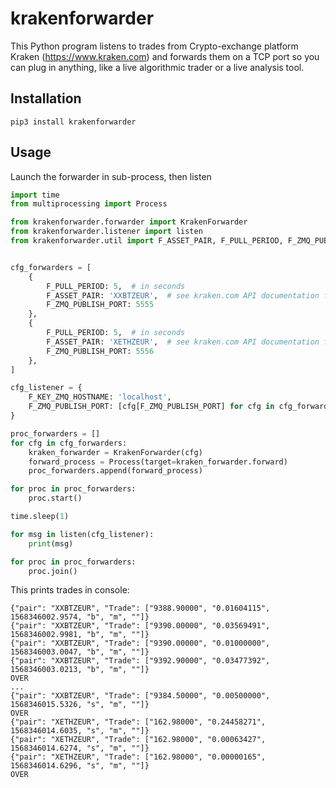 # krakenforwarder
This Python program listens to trades from Crypto-exchange platform Kraken (https://www.kraken.com) and forwards them on a TCP port so you can plug in anything, like a live algorithmic trader or a live analysis tool.

## Installation

```pip3 install krakenforwarder``` 

## Usage

Launch the forwarder in sub-process, then listen

```python
import time
from multiprocessing import Process

from krakenforwarder.forwarder import KrakenForwarder
from krakenforwarder.listener import listen
from krakenforwarder.util import F_ASSET_PAIR, F_PULL_PERIOD, F_ZMQ_PUBLISH_PORT, F_KEY_ZMQ_HOSTNAME


cfg_forwarders = [
    {
        F_PULL_PERIOD: 5,  # in seconds
        F_ASSET_PAIR: 'XXBTZEUR',  # see kraken.com API documentation for available values
        F_ZMQ_PUBLISH_PORT: 5555
    },
    {
        F_PULL_PERIOD: 5,  # in seconds
        F_ASSET_PAIR: 'XETHZEUR',  # see kraken.com API documentation for available values
        F_ZMQ_PUBLISH_PORT: 5556
    },
]

cfg_listener = {
    F_KEY_ZMQ_HOSTNAME: 'localhost',
    F_ZMQ_PUBLISH_PORT: [cfg[F_ZMQ_PUBLISH_PORT] for cfg in cfg_forwarders]
}

proc_forwarders = []
for cfg in cfg_forwarders:
    kraken_forwarder = KrakenForwarder(cfg)
    forward_process = Process(target=kraken_forwarder.forward)
    proc_forwarders.append(forward_process)

for proc in proc_forwarders:
    proc.start()

time.sleep(1)

for msg in listen(cfg_listener):
    print(msg)

for proc in proc_forwarders:
    proc.join()
```

This prints trades in console:

```
{"pair": "XXBTZEUR", "Trade": ["9388.90000", "0.01604115", 1568346002.9574, "b", "m", ""]}
{"pair": "XXBTZEUR", "Trade": ["9390.00000", "0.03569491", 1568346002.9981, "b", "m", ""]}
{"pair": "XXBTZEUR", "Trade": ["9390.00000", "0.01000000", 1568346003.0047, "b", "m", ""]}
{"pair": "XXBTZEUR", "Trade": ["9392.90000", "0.03477392", 1568346003.0213, "b", "m", ""]}
OVER
...
{"pair": "XXBTZEUR", "Trade": ["9384.50000", "0.00500000", 1568346015.5326, "s", "m", ""]}
OVER
{"pair": "XETHZEUR", "Trade": ["162.98000", "0.24458271", 1568346014.6035, "s", "m", ""]}
{"pair": "XETHZEUR", "Trade": ["162.98000", "0.00063427", 1568346014.6274, "s", "m", ""]}
{"pair": "XETHZEUR", "Trade": ["162.98000", "0.00000165", 1568346014.6296, "s", "m", ""]}
OVER

```
